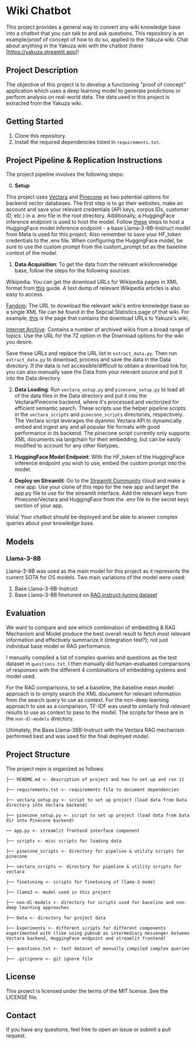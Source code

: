 # Wiki Chatbot

This project provides a general way to convert any wiki knowledge base into a chatbot that you can talk to and ask questions. This repository is an example/proof of concept of how to do so, applied to the Yakuza wiki. Chat about anything in the Yakuza wiki with the chatbot (here)[https://yakuza.streamlit.app]!

## Project Description

The objective of this project is to develop a functioning "proof of concept" application which uses a deep learning model to generate predictions or perform analysis on real-world data. The data used in this project is extracted from the Yakuza wiki.

## Getting Started

1. Clone this repository.
2. Install the required dependencies listed in `requirements.txt`.

## Project Pipeline & Replication Instructions

The project pipeline involves the following steps:

0. **Setup**

This project uses [Vectara](https://vectara.com/) and [Pinecone](https://www.pinecone.io/) as two potential options for backend vector databases. The first step is to go their websites, make an account and save your relevant credentials (API keys, corpus IDs, customer ID, etc.) in a .env file in the root directory. Additionally, a HuggingFace inference endpoint is used to host the model. Follow [these](https://huggingface.co/docs/inference-endpoints/en/guides/create_endpoint) steps to host a HuggingFace model inference endpoint - a base Llama-3-8B-Instruct model from Meta is used for this project. Also remember to save your HF_token credentials to the .env file. When configuring the HuggingFace model, be sure to use the custom prompt from the custom_prompt.txt as the baseline context of the model.

1. **Data Acquisition**: To get the data from the relevant wiki/knowledge base, follow the steps for the following sources:

Wikipedia: You can get the download URLs for Wikipedia pages in XML format from [this](https://en.wikipedia.org/wiki/Wikipedia:Database_download) guide. A text dump of relevant Wikipedia articles is also easy to access.

[Fandom](https://wikis.fandom.com/wiki/List_of_Wikia_wikis): The URL to download the relevant wiki's entire knowledge base as a single XML file can be found in the Sepcial:Statistics page of that wiki. For example, [this](https://yakuza.fandom.com/wiki/Special:Statistics) is the page that contains the download URLs to Yakuza's wiki,

[Internet Archive](https://archive.org/details/wikiteam?tab=collection): Contains a number of archived wikis from a broad range of topics. Use the URL for the 7Z option in the Download options for the wiki you desire.

Save these URLs and replace the URL list in `extract_data.py`.
Then run `extract_data.py` to download, process and save the data in the Data directory.
If the data is not accessible/difficult to obtain a download link for, you can also manually save the Data from your relevant source and put it into the Data directory.

2. **Data Loading**: Run `vectara_setup.py` and `pinecone_setup.py` to load all of the data files in the Data directory and put it into the Vectara/Pinecone backend, where it's processed and vectorized for efficient semantic search. These scripts use the helper pipeline scripts in the `vectara_scripts` and `pinecone_scripts` directories, respectively. The Vectara script leverages the dyanmic Vectara API to dynamically embed and ingest any and all popular file formats with good performance in its backend. The pinecone script currently only supports XML documents via langchain for their embedding, but can be easily modified to account for any other filetypes.

3. **HuggingFace Model Endpoint**: With the HF_token of the HuggingFace inference endpoint you wish to use, embed the custom prompt into the model. 

4. **Deploy on Streamlit**: Go to the [Streamlit Community](https://streamlit.io/cloud) cloud and make a new app. Use your clone of this repo for the new app and target the app.py file to use for the streamlit interface. Add the relevant keys from Pinecone/Vectara and HuggingFace from the .env file to the secret keys section of your app.

Voila! Your chatbot should be deployed and be able to answer complex queries about your knowledge base.

## Models

### Llama-3-8B

Llama-3-8B was used as the main model for this project as it represents the current SOTA for OS models. Two main variations of the model were used:

1. Base Llama-3-8B-Instruct
2. Base Llama-3-8B finetuned on [RAG instruct-tuning dataset](https://huggingface.co/datasets/llmware/rag_instruct_benchmark_tester) 

## Evaluation

We want to compare and see which combination of embedding & RAG Mechanism and Model produce the best overall result to fetch most relevant information and effectively summarize it (integration test?); not just individual base model or RAG performance.

I manually compiled a list of complex queries and questions as the test dataset in `questions.txt`. I then manually did human-evaluated comparisons of responses with the different 4 combinations of embedding systems and model used.

For the RAG comparisons, to set a baseline, the baseline mean model approach is to simply search the XML document for relevant information from the search query to use as context. For the non-deep learning approach to use as a comparison, TF-IDF was used to similarly find relevant results to use as context to pass to the model. The scripts for these are in the `non-dl-models` directory.

Ultimately, the Base Llama-38B-Instruct with the Vectara RAG mechanism performed best and was used for the final deployed model.

## Project Structure

The project repo is organized as follows:

```
├── README.md <- description of project and how to set up and run it

├── requirements.txt <- requirements file to document dependencies

├── vectara_setup.py <- script to set up project (load data from Data directory into Vectara backend)

├── pinecone_setup.py <- script to set up project (load data from Data dir into Pinecone backend)

── app.py <- streamlit frontend interface component

├── scripts <- misc scripts for loading data

├── pinecone_scripts <- directory for pipeline & utility scripts for pinecone

├── vectara_scripts <- directory for pipeline & utility scripts for vectara

├── finetuning <- scripts for finetuning of llama-3 model

├── llama3 <- model used in this project

├── non-dl-models <- directory for scripts used for baseline and non-deep learning approaches

├── Data <- directory for project data

├── Experiments <- different scripts for different components experimented with (like using pubnub as intermediary messenger between Vectara backend, HuggingFace endpoint and streamlit frontend)

├── questions.txt <- test dataset of manually compiled complex queries

├── .gitignore <- git ignore file
```

## License

This project is licensed under the terms of the MIT license. See the LICENSE file.

## Contact

If you have any questions, feel free to open an issue or submit a pull request.